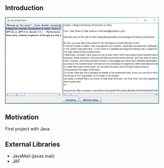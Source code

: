 ## Introduction

![alt text](demo/demo.PNG)

## Motivation
First project with Java

## External Libraries
- JavaMail (javax.mail)
- JAF